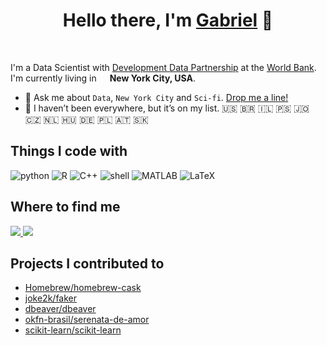 <h1 align="center">
  Hello there, I'm <a href="https://g4brielvs.me" target="_blank">Gabriel</a> 👋
</h1>
<br>

I'm a Data Scientist with [Development Data Partnership](https://datapartnership.org) at the [World Bank](https://worldbank.org). I'm currently living in  <img src="https://image.flaticon.com/icons/svg/197/197484.svg" width="13"/> <b>New York City, USA</b>.</p>

- 💬  Ask me about `Data`, `New York City` and `Sci-fi`. [Drop me a line!](https://github.com/g4brielvs/g4brielvs/discussions)
- 🚀 I haven’t been everywhere, but it’s on my list. 🇺🇸 🇧🇷 🇮🇱 🇵🇸 🇯🇴 🇨🇿 🇳🇱 🇭🇺 🇩🇪 🇵🇱 🇦🇹 🇸🇰

## Things I code with

<a><img alt="python" src="https://img.shields.io/badge/-python-3776AB?style=flat-square&logo=Python&logoColor=white"></a>
<a><img alt="R" src="https://img.shields.io/badge/-R-276DC3?style=flat-square&logo=R&logoColor=white"></a>
<a><img alt="C++" src="https://img.shields.io/badge/-C%2B%2B-00599C?style=flat-square&logo=C%2B%2B&logoColor=white"></a>
<a><img alt="shell" src="https://img.shields.io/badge/-shell-5391FE?style=flat-square&logo=PowerShell&logoColor=white"></a>
<a><img alt="MATLAB" src="https://img.shields.io/badge/-MATLAB-0076A8?style=flat-square&logo=Mathworks&logoColor=white"></a>
<a><img alt="LaTeX" src="https://img.shields.io/badge/-LaTeX-008080?style=flat-square&logo=LaTeX&logoColor=white"></a>

## Where to find me

<a href="https://twitter.com/g4brielvs" target="_blank"><img src="https://img.shields.io/badge/-g4brielvs-1ca0f1?style=flat&labelColor=1ca0f1&logo=twitter&logoColor=white&link=https://twitter.com/g4brielvs">
</a>
<a href="https://www.linkedin.com/in/g4brielvs" target="_blank"><img src="https://img.shields.io/badge/-g4brielvs-blue?style=flat&logo=Linkedin&logoColor=white&link=https://www.linkedin.com/in/g4brielvs/">
</a>

## Projects I contributed to

- [Homebrew/homebrew-cask](https://github.com/Homebrew/homebrew-cask)
- [joke2k/faker](https://github.com/joke2k/faker)
- [dbeaver/dbeaver](https://github.com/dbeaver/dbeaver)
- [okfn-brasil/serenata-de-amor](https://github.com/okfn-brasil/serenata-de-amor)
- [scikit-learn/scikit-learn](https://github.com/scikit-learn/scikit-learn)


